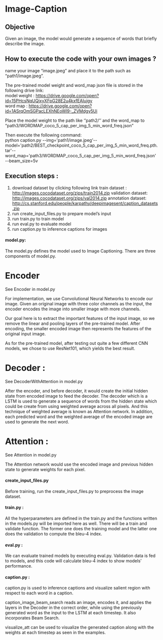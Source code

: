 # Image-Caption
## Objective
Given an image, the model would generate a sequence of words that briefly describe the image.


## How to execute the code with your own images ?

name your image “image.jpeg” and place it to the path such as “path1/image.jpeg”. 

The pre-trained model weight and word_map json file is stored in the following drive link:  
model weight : https://drive.google.com/open?id=15PHcsNqUQjxyXFpG28E2u4kxfEAIujgy   
word map :  https://drive.google.com/open?id=1ASrqOmSGPacLEXhNEoWl9-_ZVMdgy5Ui   

Place the model weight to the path like ‘’path2/’’ and the word_map to “path3/WORDMAP_coco_5_cap_per_img_5_min_word_freq.json” 

Then execute the following command:  
python caption.py --img='path1/image.jpeg'--model='path2/BEST_checkpoint_coco_5_cap_per_img_5_min_word_freq.pth.tar'--word_map='path3/WORDMAP_coco_5_cap_per_img_5_min_word_freq.json' --beam_size=5v


## Execution steps : 
1. download dataset by clicking following link
train dataset : http://images.cocodataset.org/zips/train2014.zip
validation dataset: http://images.cocodataset.org/zips/val2014.zip 
annotation dataset: http://cs.stanford.edu/people/karpathy/deepimagesent/caption_datasets.zip 
1. run create_input_files.py to prepare model’s input
2. run train.py to train model
3. run eval.py to evaluate model
4. run caption.py to inference captions for images


#### model.py: 
The model.py defines the model used to Image Captioning. There are three components of model.py.

# Encoder
See Encoder in model.py

For implementation, we use Convolutional Neural Networks to encode our image.
Given an original image with three color channels as the input, the encoder encodes the image into smaller image with more channels.

Our goal here is to extract the important features of the input image, so we remove the linear and pooling layers of the pre-trained model. After encoding, the smaller encoded image then represents the features of the original input image.

As for the pre-trained model, after testing out quite a few different CNN models, we chose to use ResNet101, which yields the best result.

# Decoder : 
See DecoderWithAttention in model.py

After the encoder, and before decoder, it would create the initial hidden state from encoded image to feed the decoder. The decoder which is a LSTM is used to generate a sequence of words from the hidden state which could be create from using weighted average across all pixels. And this technique of weighted average is known as Attention network. In addition, each predicted word and the weighted average of the encoded image are used to generate the next word.

# Attention : 
See Attention in model.py

The Attention network would use the encoded image and previous hidden state to generate weights for each pixel.


#### create_input_files.py
Before training, run the create_input_files.py to preprocess the image dataset.


#### train.py :
All the hyperparameters are defined in the train.py and the functions written in the models.py will be imported here as well. There will be a train and validate function. The former one does the training model and the latter one does the validation to compute the bleu-4 index.


#### eval.py :
We can evaluate trained models by executing eval.py. Validation data is fed to models, and this code will calculate bleu-4 index to show models’ performance. 


#### caption.py :
caption.py is used to inference captions and visualize salient region with respect to each word in a caption.

caption_image_beam_search reads an image, encodes it, and applies the layers in the Decoder in the correct order, while using the previously generated word as the input to the LSTM at each timestep. It also incorporates Beam Search.

visualize_att can be used to visualize the generated caption along with the weights at each timestep as seen in the examples.
